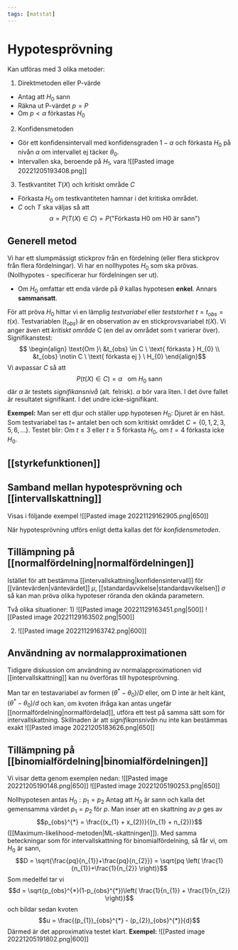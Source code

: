 ```yaml
---
tags: [matstat]
---
```

# Hypotesprövning 
Kan utföras med 3 olika metoder:
1. Direktmetoden eller P-värde
- Antag att $H_{0}$ sann
- Räkna ut P-värdet $p = P$
- Om $p < \alpha$ förkastas $H_{0}$
2. Konfidensmetoden
- Gör ett konfidensintervall med konfidensgraden $1 - \alpha$ och förkasta $H_{0}$ på nivån $\alpha$ om intervallet ej täcker $\theta_{0}$.
- Intervallen ska, beroende på $H_{1}$, vara
  ![[Pasted image 20221205193408.png]]
3. Testkvantitet $T(X)$ och kritiskt område $C$
- Förkasta $H_{0}$ om testkvantiteten hamnar i det kritiska området. 
- $C$ och $T$ ska väljas så att $$\alpha = P(T(X) \in C) = P(\text{"Förkasta H0 om H0 är sann"})$$

## Generell metod
Vi har ett slumpmässigt stickprov från en fördelning (eller flera stickprov från flera fördelningar). Vi har en nollhypotes $H_0$ som ska prövas. (Nollhypotes - specificerar hur fördelningen ser ut). 
- Om $H_{0}$ omfattar ett enda värde på $\theta$ kallas hypotesen **enkel**. Annars **sammansatt**.

För att pröva $H_{0}$ hittar vi en lämplig *testvariabel* eller *teststorhet* $t= t_{obs} = t(x)$. Testvariablen ($t_{obs}$) är en observation av en stickprovsvariabel $t(X)$. Vi anger även ett *kritiskt område* C (en del av området som t varierar över). 
	Signifikanstest: $$ \begin{align} \text{Om }\  &t_{obs} \in C \ \text{ förkasta } H_{0} \\ &t_{obs} \notin  C \ \text{ förkasta ej } \ H_{0} \end{align}$$Vi avpassar $C$ så att $$P(t(X) \in C) = \alpha \ \ \text{ om } H_{0} \text{ sann }$$
där $\alpha$ är testets *signifikansnivå* (alt. felrisk). $\alpha$ bör vara liten. 
I det övre fallet är resultatet signifikant. I det undre icke-signifikant. 

**Exempel:** Man ser ett djur och ställer upp hypotesen $H_{0}$: Djuret är en häst. Som testvariabel tas $t =$ antalet ben och som kritiskt området $C = \{ 0,1,2,3,5,6,... \}$. Testet blir: Om $t \leq 3$ eller $t \geq 5$ förkasta $H_{0}$, om $t = 4$ förkasta icke $H_{0}$.

## [[styrkefunktionen]]

## Samband mellan hypotesprövning och [[intervallskattning]]

Visas i följande exempel
![[Pasted image 20221129162905.png|650]]

När hypotesprövning utförs enligt detta kallas det för *konfidensmetoden*. 

## Tillämpning på [[normalfördelning|normalfördelningen]]
Istället för att bestämma [[intervallskattning|konfidensintervall]] för [[väntevärden|väntevärdet]] $\mu$, [[standardavvikelse|standardavvikelsen]] $\sigma$ så kan man pröva olika hypoteser röranda den okända parametern. 

Två olika situationer:
1) 
![[Pasted image 20221129163451.png|500]]
![[Pasted image 20221129163502.png|500]]

2) 
   ![[Pasted image 20221129163742.png|600]]

## Användning av normalapproximationen
Tidigare diskussion om användning av normalapproximationen vid [[intervallskattning]] kan nu överföras till hypotesprövning.

Man tar en testavariabel av formen $(\theta^{*} - \theta_{0})/D$ eller, om D inte är helt känt, $(\theta^{*} - \theta_{0})/d$ och kan, om kvoten ifråga kan antas ungefär [[normalfördelning|normalfördelad]], utföra ett test på samma sätt som för intervallskattning. Skillnaden är att *signifikansnivån* nu inte kan bestämmas exakt
![[Pasted image 20221205183626.png|650]]

## Tillämpning på [[binomialfördelning|binomialfördelningen]]
Vi visar detta genom exemplen nedan:
![[Pasted image 20221205190148.png|650]]
![[Pasted image 20221205190253.png|650]]

Nollhypotesen antas $H_{0} : p_{1} = p_{2}$
Antag att $H_{0}$ är sann och kalla det gemensamma värdet $p_{1}=p_{2}$ för $p$. Man inser att en skattning av $p$ ges av $$p_{obs}^{*} = \frac{(x_{1} + x_{2})}{(n_{1} + n_{2})}$$([[Maximum-likelihood-metoden|ML-skattningen]]). Med samma beteckningar som för intervallskattning för binomialfördelning, så får vi, om $H_{0}$ är sann, $$D = \sqrt{\frac{pq}{n_{1}}+\frac{pq}{n_{2}}} = \sqrt{pq \left( \frac{1}{n_{1}}+\frac{1}{n_{2}} \right)}$$Som medelfel tar vi $$d = \sqrt{p_{obs}^{*}(1-p_{obs}^{*})\left( \frac{1}{n_{1}} + \frac{1}{n_{2}} \right)}$$och bildar sedan kvoten $$u = \frac{(p_{1})_{obs}^{*} - (p_{2})_{obs}^{*}}{d}$$Därmed är det approximativa testet klart. 
**Exempel:**
![[Pasted image 20221205191802.png|600]]

